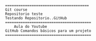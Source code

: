 	======================================
	Git course
	Repositorio teste
	Testando Repositorio..GitHub
	=======================================
		Aula do Youtube
	GitHub Comandos básicos para um projeto
	=======================================
